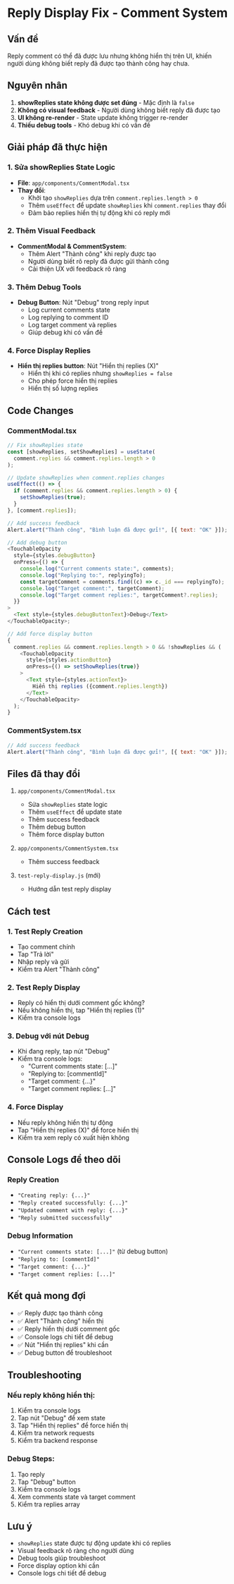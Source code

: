 # Reply Display Fix - Comment System

## Vấn đề

Reply comment có thể đã được lưu nhưng không hiển thị trên UI, khiến người dùng không biết reply đã được tạo thành công hay chưa.

## Nguyên nhân

1. **showReplies state không được set đúng** - Mặc định là `false`
2. **Không có visual feedback** - Người dùng không biết reply đã được tạo
3. **UI không re-render** - State update không trigger re-render
4. **Thiếu debug tools** - Khó debug khi có vấn đề

## Giải pháp đã thực hiện

### 1. Sửa showReplies State Logic

- **File**: `app/components/CommentModal.tsx`
- **Thay đổi**:
  - Khởi tạo `showReplies` dựa trên `comment.replies.length > 0`
  - Thêm `useEffect` để update `showReplies` khi `comment.replies` thay đổi
  - Đảm bảo replies hiển thị tự động khi có reply mới

### 2. Thêm Visual Feedback

- **CommentModal & CommentSystem**:
  - Thêm Alert "Thành công" khi reply được tạo
  - Người dùng biết rõ reply đã được gửi thành công
  - Cải thiện UX với feedback rõ ràng

### 3. Thêm Debug Tools

- **Debug Button**: Nút "Debug" trong reply input
  - Log current comments state
  - Log replying to comment ID
  - Log target comment và replies
  - Giúp debug khi có vấn đề

### 4. Force Display Replies

- **Hiển thị replies button**: Nút "Hiển thị replies (X)"
  - Hiển thị khi có replies nhưng `showReplies = false`
  - Cho phép force hiển thị replies
  - Hiển thị số lượng replies

## Code Changes

### CommentModal.tsx

```javascript
// Fix showReplies state
const [showReplies, setShowReplies] = useState(
  comment.replies && comment.replies.length > 0
);

// Update showReplies when comment.replies changes
useEffect(() => {
  if (comment.replies && comment.replies.length > 0) {
    setShowReplies(true);
  }
}, [comment.replies]);

// Add success feedback
Alert.alert("Thành công", "Bình luận đã được gửi!", [{ text: "OK" }]);

// Add debug button
<TouchableOpacity
  style={styles.debugButton}
  onPress={() => {
    console.log("Current comments state:", comments);
    console.log("Replying to:", replyingTo);
    const targetComment = comments.find((c) => c._id === replyingTo);
    console.log("Target comment:", targetComment);
    console.log("Target comment replies:", targetComment?.replies);
  }}
>
  <Text style={styles.debugButtonText}>Debug</Text>
</TouchableOpacity>;

// Add force display button
{
  comment.replies && comment.replies.length > 0 && !showReplies && (
    <TouchableOpacity
      style={styles.actionButton}
      onPress={() => setShowReplies(true)}
    >
      <Text style={styles.actionText}>
        Hiển thị replies ({comment.replies.length})
      </Text>
    </TouchableOpacity>
  );
}
```

### CommentSystem.tsx

```javascript
// Add success feedback
Alert.alert("Thành công", "Bình luận đã được gửi!", [{ text: "OK" }]);
```

## Files đã thay đổi

1. `app/components/CommentModal.tsx`

   - Sửa `showReplies` state logic
   - Thêm `useEffect` để update state
   - Thêm success feedback
   - Thêm debug button
   - Thêm force display button

2. `app/components/CommentSystem.tsx`

   - Thêm success feedback

3. `test-reply-display.js` (mới)
   - Hướng dẫn test reply display

## Cách test

### 1. Test Reply Creation

- Tạo comment chính
- Tap "Trả lời"
- Nhập reply và gửi
- Kiểm tra Alert "Thành công"

### 2. Test Reply Display

- Reply có hiển thị dưới comment gốc không?
- Nếu không hiển thị, tap "Hiển thị replies (1)"
- Kiểm tra console logs

### 3. Debug với nút Debug

- Khi đang reply, tap nút "Debug"
- Kiểm tra console logs:
  - "Current comments state: [...]"
  - "Replying to: [commentId]"
  - "Target comment: {...}"
  - "Target comment replies: [...]"

### 4. Force Display

- Nếu reply không hiển thị tự động
- Tap "Hiển thị replies (X)" để force hiển thị
- Kiểm tra xem reply có xuất hiện không

## Console Logs để theo dõi

### Reply Creation

- `"Creating reply: {...}"`
- `"Reply created successfully: {...}"`
- `"Updated comment with reply: {...}"`
- `"Reply submitted successfully"`

### Debug Information

- `"Current comments state: [...]"` (từ debug button)
- `"Replying to: [commentId]"`
- `"Target comment: {...}"`
- `"Target comment replies: [...]"`

## Kết quả mong đợi

- ✅ Reply được tạo thành công
- ✅ Alert "Thành công" hiển thị
- ✅ Reply hiển thị dưới comment gốc
- ✅ Console logs chi tiết để debug
- ✅ Nút "Hiển thị replies" khi cần
- ✅ Debug button để troubleshoot

## Troubleshooting

### Nếu reply không hiển thị:

1. Kiểm tra console logs
2. Tap nút "Debug" để xem state
3. Tap "Hiển thị replies" để force hiển thị
4. Kiểm tra network requests
5. Kiểm tra backend response

### Debug Steps:

1. Tạo reply
2. Tap "Debug" button
3. Kiểm tra console logs
4. Xem comments state và target comment
5. Kiểm tra replies array

## Lưu ý

- `showReplies` state được tự động update khi có replies
- Visual feedback rõ ràng cho người dùng
- Debug tools giúp troubleshoot
- Force display option khi cần
- Console logs chi tiết để debug
